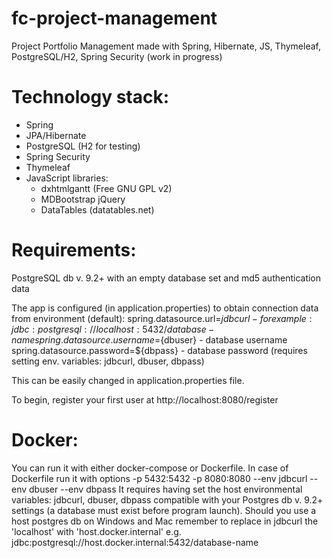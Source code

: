 # fc-project-management
Project Portfolio Management made with Spring, Hibernate, JS, Thymeleaf, PostgreSQL/H2, Spring Security (work in progress)

# Technology stack:
- Spring
- JPA/Hibernate
- PostgreSQL (H2 for testing)
- Spring Security
- Thymeleaf
- JavaScript libraries:
    - dxhtmlgantt (Free GNU GPL v2)
    - MDBootstrap jQuery
    - DataTables (datatables.net)

# Requirements:
PostgreSQL db v. 9.2+ with an empty database set and md5 authentication data

The app is configured (in application.properties) to obtain connection data from environment (default):
spring.datasource.url=${jdbcurl} - for example: jdbc:postgresql://localhost:5432/database-name
spring.datasource.username=${dbuser} - database username
spring.datasource.password=${dbpass} - database password
(requires setting env. variables: jdbcurl, dbuser, dbpass)

This can be easily changed in application.properties file.

To begin, register your first user at http://localhost:8080/register

# Docker:
You can run it with either docker-compose or Dockerfile. In case of Dockerfile run it with options -p 5432:5432 -p 8080:8080 --env jdbcurl --env dbuser --env dbpass
It requires having set the host environmental variables: jdbcurl, dbuser, dbpass compatible with your Postgres db v. 9.2+ settings (a database must exist before program launch).
Should you use a host postgres db on Windows and Mac remember to replace in jdbcurl the 'localhost' with 'host.docker.internal' e.g. jdbc:postgresql://host.docker.internal:5432/database-name
